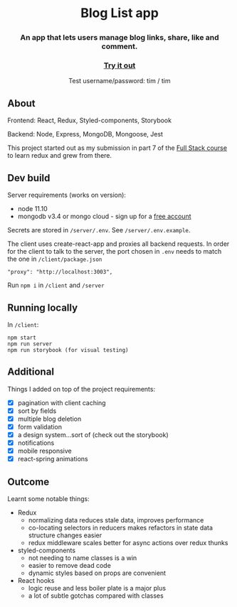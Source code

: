 # <p align="center"> Blog List app </p>

### <p align="center">An app that lets users manage blog links, share, like and comment.</p>

### <p align="center"><a href="https://blog-list-pi.now.sh/">Try it out</a></p>

<p align="center">Test username/password: tim / tim</p>

## About

Frontend: React, Redux, Styled-components, Storybook

Backend: Node, Express, MongoDB, Mongoose, Jest

This project started out as my submission in part 7 of the
[Full Stack course](https://fullstackopen.com/en/part7)
to learn redux and grew from there.

## Dev build

Server requirements (works on version):

- node 11.10
- mongodb v3.4 or mongo cloud - sign up for a
  [free account](https://www.mongodb.com/cloud)

Secrets are stored in `/server/.env`. See `/server/.env.example`.

The client uses create-react-app and proxies all backend requests.
In order for the client to talk to the server, the port chosen in `.env`
needs to match the one in `/client/package.json`

```
"proxy": "http://localhost:3003",
```

Run `npm i` in `/client` and `/server`

## Running locally

In `/client`:

```
npm start
npm run server
npm run storybook (for visual testing)
```

## Additional

Things I added on top of the project requirements:

- [x] pagination with client caching
- [x] sort by fields
- [x] multiple blog deletion
- [x] form validation
- [x] a design system...sort of (check out the storybook)
- [x] notifications
- [x] mobile responsive
- [x] react-spring animations

## Outcome

Learnt some notable things:

- Redux
  - normalizing data reduces stale data, improves performance
  - co-locating selectors in reducers makes refactors in state data
    structure changes easier
  - redux middleware scales better for async actions over redux thunks
- styled-components
  - not needing to name classes is a win
  - easier to remove dead code
  - dynamic styles based on props are convenient
- React hooks
  - logic reuse and less boiler plate is a major plus
  - a lot of subtle gotchas compared with classes
